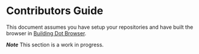 # Contributors Guide

This document assumes you have setup your repositories and have built the browser in [Building Dot Browser](building_the_browser/README.md).

***Note*** This section is a work in progress.